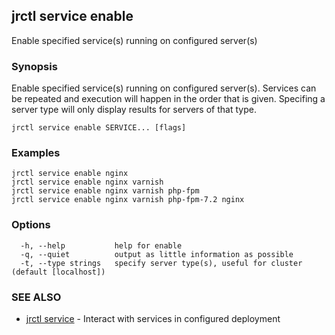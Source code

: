 ## jrctl service enable

Enable specified service(s) running on configured server(s)

### Synopsis

Enable specified service(s) running on configured server(s). Services can be
repeated and execution will happen in the order that is given. Specifing a
server type will only display results for servers of that type.

```
jrctl service enable SERVICE... [flags]
```

### Examples

```
jrctl service enable nginx
jrctl service enable nginx varnish
jrctl service enable nginx varnish php-fpm
jrctl service enable nginx varnish php-fpm-7.2 nginx
```

### Options

```
  -h, --help           help for enable
  -q, --quiet          output as little information as possible
  -t, --type strings   specify server type(s), useful for cluster (default [localhost])
```

### SEE ALSO

* [jrctl service](jrctl_service.md)	 - Interact with services in configured deployment

